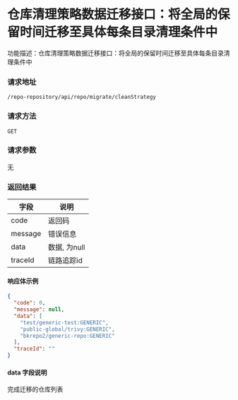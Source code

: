 # 仓库清理策略数据迁移接口：将全局的保留时间迁移至具体每条目录清理条件中

功能描述：仓库清理策略数据迁移接口：将全局的保留时间迁移至具体每条目录清理条件中

### 请求地址

```
/repo-repository/api/repo/migrate/cleanStrategy
```

### 请求方法

`GET`

### 请求参数

无

### 返回结果

| 字段      | 说明        |
|---------|-----------|
| code    | 返回码       |
| message | 错误信息      |
| data    | 数据, 为null |
| traceId | 链路追踪id    |

#### 响应体示例

```json
{
  "code": 0,
  "message": null,
  "data": [
    "test/generic-test:GENERIC",
    "public-global/trivy:GENERIC",
    "bkrepo2/generic-repo:GENERIC"
  ],
  "traceId": ""
}
```

#### data 字段说明

完成迁移的仓库列表
